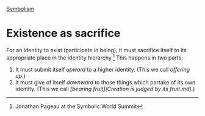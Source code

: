 [Symbolism](Symbolism.md)

# Existence as sacrifice

For an identity to exist (participate in being), it must sacrifice itself to its appropriate place in the identity hierarchy.[^1] This happens in two parts:

1. It must submit itself *upward* to a higher identity. (This we call *offering up*.)
2. It must give of itself *downward* to those things which partake of its own identity. (This we call *[bearing fruit](Creation is judged by its fruit.md)*.)

[^1]: Jonathan Pageau at the Symbolic World Summit
